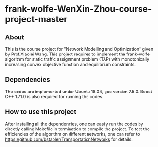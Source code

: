 # frank-wolfe-WenXin-Zhou-course-project-master

## About
This is the course project for "Network Modelling and Optimization" given by Prof.Xiaolei Wang. This project requires to implement the frank-wolfe algorithm for static traffic assignment problem (TAP) with monotonically increasing convex objective function and equilibrium constraints.

## Dependencies
The codes are implemented under Ubuntu 18.04, gcc version 7.5.0. Boost C++ 1.71.0 is also required for running the codes.

## How to use this project
After installing all the dependencies, one can easily run the codes by directly calling Makefile in termination to compile the project. To test the efficiencies of the algorithm on different networks, one can refer to https://github.com/bstabler/TransportationNetworks for details.
